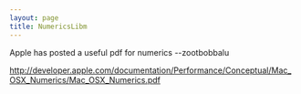```yaml
---
layout: page
title: NumericsLibm
---
```




Apple has posted a useful pdf for numerics --zootbobbalu

http://developer.apple.com/documentation/Performance/Conceptual/Mac_OSX_Numerics/Mac_OSX_Numerics.pdf

